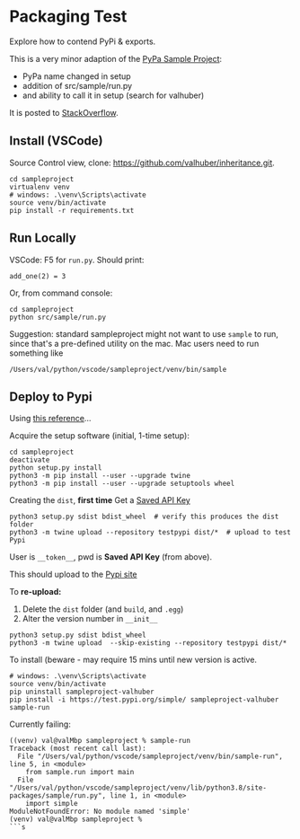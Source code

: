 # Packaging Test
Explore how to contend PyPi & exports.

This is a very minor adaption of the [PyPa Sample Project](https://github.com/pypa/sampleproject):
* PyPa name changed in setup
* addition of src/sample/run.py
* and ability to call it in setup (search for valhuber)

It is posted to [StackOverflow](https://stackoverflow.com/questions/63363476/pypi-installed-app-fails-with-modulenotfound).

## Install (VSCode)
Source Control view, clone: https://github.com/valhuber/inheritance.git.
```
cd sampleproject
virtualenv venv
# windows: .\venv\Scripts\activate
source venv/bin/activate
pip install -r requirements.txt
```

## Run Locally

VSCode: F5 for `run.py`. Should print:
```
add_one(2) = 3
```
Or, from command console:
```
cd sampleproject
python src/sample/run.py
```

Suggestion: standard sampleproject might not want to use ```sample``` to run, since that's a pre-defined utility on the mac.  Mac users need to run something like 
```
/Users/val/python/vscode/sampleproject/venv/bin/sample
```

## Deploy to Pypi
Using [this reference](https://packaging.python.org/tutorials/packaging-projects/)...

Acquire the setup software (initial, 1-time setup):
```
cd sampleproject
deactivate
python setup.py install
python3 -m pip install --user --upgrade twine
python3 -m pip install --user --upgrade setuptools wheel
```

Creating the `dist`, **first time**
Get a [Saved API Key](https://test.pypi.org/manage/account/#api-tokens)

```
python3 setup.py sdist bdist_wheel  # verify this produces the dist folder
python3 -m twine upload --repository testpypi dist/*  # upload to test Pypi
```
User is `__token__`, pwd is **Saved API Key** (from above).

This should upload to the [Pypi site](https://test.pypi.org/project/sampleproject-valhuber/)

To **re-upload:**
1. Delete the `dist` folder (and `build`, and `.egg`)
2. Alter the version number in `__init__`
```
python3 setup.py sdist bdist_wheel
python3 -m twine upload  --skip-existing --repository testpypi dist/*
```

To install (beware - may require 15 mins until new version is active.

```
# windows: .\venv\Scripts\activate
source venv/bin/activate
pip uninstall sampleproject-valhuber
pip install -i https://test.pypi.org/simple/ sampleproject-valhuber
sample-run
```

Currently failing:

```
((venv) val@valMbp sampleproject % sample-run
Traceback (most recent call last):
  File "/Users/val/python/vscode/sampleproject/venv/bin/sample-run", line 5, in <module>
    from sample.run import main
  File "/Users/val/python/vscode/sampleproject/venv/lib/python3.8/site-packages/sample/run.py", line 1, in <module>
    import simple
ModuleNotFoundError: No module named 'simple'
(venv) val@valMbp sampleproject % 
```s